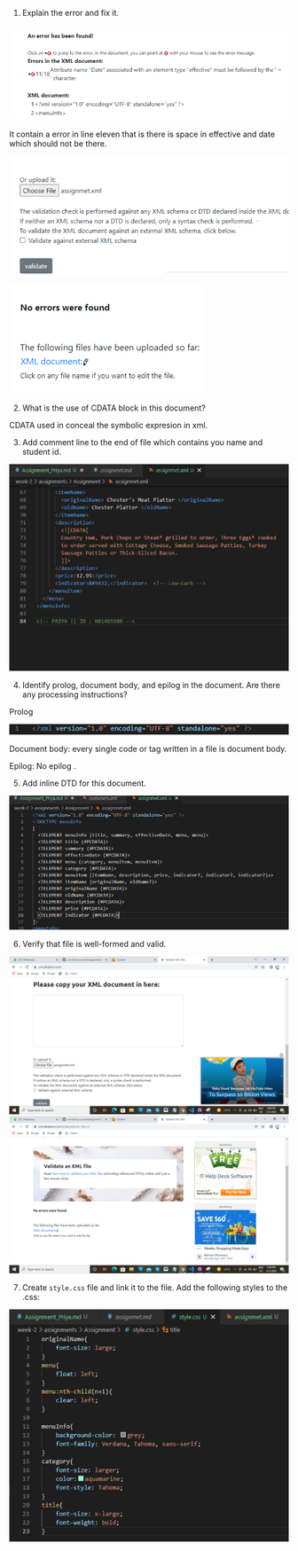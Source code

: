 1.  Explain the error and fix it.

![image](error_found.PNG)

It contain a error in line eleven that is there is space in effective and date which should not be there.

![image](file_slected.PNG)

![image](No_error.PNG)

2. What is the use of CDATA block in this document?

CDATA used in conceal the symbolic expresion in xml.

3.  Add comment line to the end of file which contains you name and student id.

![image](Comment_line.PNG)

4. Identify prolog, document body, and epilog in the document. Are there any processing instructions?

Prolog

![image](prolog.PNG)

Document body: every single code or tag written in a file is document body.

Epilog: No epilog .

5. Add inline DTD for this document.

![image](DTD.PNG)

6. Verify that file is well-formed and valid.

![image](Select_file.png)
![image](error.png)

7. Create `style.css` file and link it to the file. Add the following styles to the .css:

![image](css.PNG)
